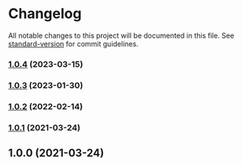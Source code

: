 # Changelog

All notable changes to this project will be documented in this file. See [standard-version](https://github.com/conventional-changelog/standard-version) for commit guidelines.

### [1.0.4](https://github.com/toyokumo/prettier-config/compare/v1.0.3...v1.0.4) (2023-03-15)

### [1.0.3](https://github.com/toyokumo/prettier-config/compare/v1.0.2...v1.0.3) (2023-01-30)

### [1.0.2](https://github.com/toyokumo/prettier-config/compare/v1.0.1...v1.0.2) (2022-02-14)

### [1.0.1](https://github.com/toyokumo/prettier-config/compare/v1.0.0...v1.0.1) (2021-03-24)

## 1.0.0 (2021-03-24)
